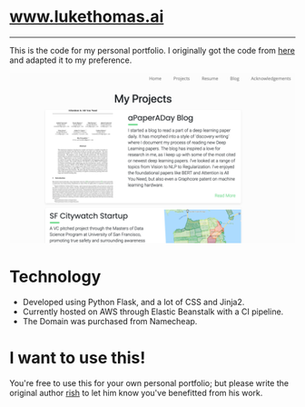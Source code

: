 # www.lukethomas.ai

----

This is the code for my personal portfolio.  I originally got the code from [here](https://github.com/crearo/portfolio) and adapted it to my preference.

![screenshot.png](static/images/screenshot.png)

# Technology

* Developed using Python Flask, and a lot of CSS and Jinja2.
* Currently hosted on AWS through Elastic Beanstalk with a CI pipeline. 
* The Domain was purchased from Namecheap.

# I want to use this!

You're free to use this for your own personal portfolio; but please write the original author [rish](https://github.com/crearo/portfolio) to let him know you've benefitted from his work.

